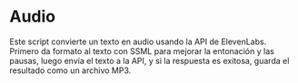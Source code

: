 # Audio
Este script convierte un texto en audio usando la API de ElevenLabs. Primero da formato al texto con SSML para mejorar la entonación y las pausas, luego envía el texto a la API, y si la respuesta es exitosa, guarda el resultado como un archivo MP3.







